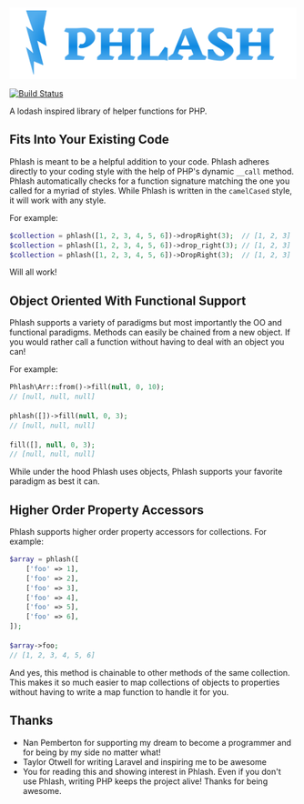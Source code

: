 ![Phlash](./img/phlash_logo@2x.png)

[![Build Status](https://travis-ci.org/jonpemby/phlash.svg?branch=master)](https://travis-ci.org/jonpemby/phlash)

A lodash inspired library of helper functions for PHP.

## Fits Into Your Existing Code

Phlash is meant to be a helpful addition to your code. Phlash adheres directly to your coding style with the help of PHP's dynamic `__call` method. Phlash automatically checks for a function signature matching the one you called for a myriad of styles. While Phlash is written in the `camelCased` style, it will work with any style.

For example:

```php
$collection = phlash([1, 2, 3, 4, 5, 6])->dropRight(3);  // [1, 2, 3]
$collection = phlash([1, 2, 3, 4, 5, 6])->drop_right(3); // [1, 2, 3]
$collection = phlash([1, 2, 3, 4, 5, 6])->DropRight(3);  // [1, 2, 3]
```

Will all work!

## Object Oriented With Functional Support

Phlash supports a variety of paradigms but most importantly the OO and functional paradigms. Methods can easily be chained from a new object. If you would rather call a function without having to deal with an object you can!

For example:

```php
Phlash\Arr::from()->fill(null, 0, 10);
// [null, null, null]

phlash([])->fill(null, 0, 3);
// [null, null, null]

fill([], null, 0, 3);
// [null, null, null]
```

While under the hood Phlash uses objects, Phlash supports your favorite paradigm as best it can.

## Higher Order Property Accessors

Phlash supports higher order property accessors for collections. For example:

```php
$array = phlash([
    ['foo' => 1],
    ['foo' => 2],
    ['foo' => 3],
    ['foo' => 4],
    ['foo' => 5],
    ['foo' => 6],
]);

$array->foo;
// [1, 2, 3, 4, 5, 6]
```

And yes, this method is chainable to other methods of the same collection. This makes it so much easier to map collections of objects to properties without having to write a map function to handle it for you.

## Thanks

* Nan Pemberton for supporting my dream to become a programmer and for being by my side no matter what!
* Taylor Otwell for writing Laravel and inspiring me to be awesome
* You for reading this and showing interest in Phlash. Even if you don't use Phlash, writing PHP keeps the project alive! Thanks for being awesome.
